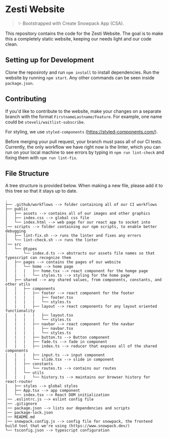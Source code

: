 # Zesti Website

> ✨ Bootstrapped with Create Snowpack App (CSA).

This repository contains the code for the Zesti Website. The goal is to make this a completely static website, keeping our needs light and our code clean.

## Setting up for Development

Clone the reposiroty and run `npm install` to install dependencies. Run the website by running `npm start`. Any other commands can be seen inside `package.json`.

## Contributing

If you'd like to contribute to the website, make your changes on a separate branch with the format `FirstnameLastname/Feature`. For example, one name could be `steveli/waitlist-subscribe`.

For styling, we use `styled-components` (https://styled-components.com/).

Before merging your pull request, your branch must pass all of our CI tests. Currently, the only workflow we have right now is the linter, which you can run on your local machine to see errors by typing in `npm run lint-check` and fixing them with `npm run lint-fix`.

## File Structure

A tree structure is provided below. When making a new file, please add it to this tree so that it stays up to date.

```
.
├── .github/workflows --> folder containing all of our CI workflows
├── public
│   ├── assets --> contains all of our images and other graphics
│   ├── index.css --> global css file
│   └── index.html --> web page for our react app to socket into
│── scripts --> folder containing our npm scripts, to enable better debugging
│   ├── lint-fix.sh --> runs the linter and fixes any errors
│   └── lint-check.sh --> runs the linter
│── src
│   └── @types
│       └── index.d.ts --> abstracts our assets file names so that typescript can recognize them
│   ├── pages --> contains the pages of our website
│   │   └── home --> home page
│   |   |   ├── home.tsx --> react component for the homge page
│   |   |   └── styles.ts --> styling for the home page
│   ├── shared --> any shared values, from components, constants, and other utils
│   │   ├── components
│   |   |   ├── footer --> react component for the footer
│   |   |   |   ├── footer.tsx
│   |   |   |   └── styles.ts
│   |   |   ├── layout --> react components for any layout oriented functionality
│   |   |   |   ├── layout.tsx
│   |   |   |   └── styles.ts
│   |   |   ├── navbar --> react component for the navbar
│   |   |   |   ├── navbar.tsx
│   |   |   |   └── styles.ts
│   |   |   ├── button.ts --> Button component
│   |   |   ├── fade.ts --> fade in component
│   |   |   ├── index.ts --> reducer that exposes all of the shared components
│   |   |   ├── input.ts --> input component
│   |   |   └── slide.tsx --> slide in component
│   │   ├── constants
│   |   |   └── routes.ts --> contains our routes
│   │   └── utils
│   |   |   └── history.ts --> maintains our browser history for react-router
│   ├── styles --> global styles
│   ├── App.tsx --> app component
│   └── index.tsx --> React DOM initialization
│── .eslintrc.js --> eslint config file
│── .gitignore
│── package.json --> lists our dependencies and scripts
│── package-lock.json
│── README.md
│── snowpack.config.js --> config file for snowpack, the frontend build tool that we're using (https://www.snowpack.dev/)
└── tsconfig.json --> typescript configuration

```
